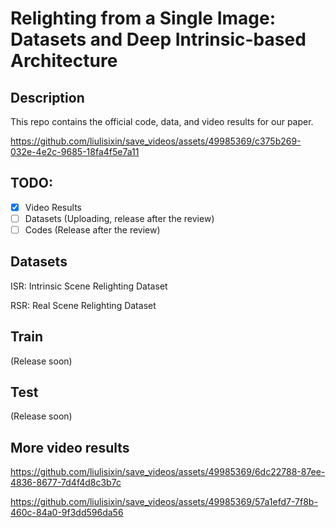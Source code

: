 # Relighting from a Single Image: Datasets and Deep Intrinsic-based Architecture
## Description
This repo contains the official code, data, and video results for our paper. 


https://github.com/liulisixin/save_videos/assets/49985369/c375b269-032e-4e2c-9685-18fa4f5e7a11

## TODO:
- [x] Video Results
- [ ] Datasets (Uploading, release after the review)
- [ ] Codes (Release after the review)

## Datasets
ISR: Intrinsic Scene Relighting Dataset

RSR: Real Scene Relighting Dataset

## Train
(Release soon)

## Test
(Release soon)

## More video results

https://github.com/liulisixin/save_videos/assets/49985369/6dc22788-87ee-4836-8677-7d4f4d8c3b7c

https://github.com/liulisixin/save_videos/assets/49985369/57a1efd7-7f8b-460c-84a0-9f3dd596da56
